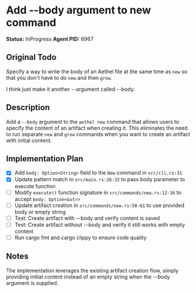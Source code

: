 # Add --body argument to new command

**Status:** InProgress
**Agent PID:** 6967

## Original Todo

Specify a way to write the body of an Aethel file at the same time as `new` so that you don't have to do `new` and then `grow`.

I think just make it another --argument called --body.

## Description

Add a `--body` argument to the `aethel new` command that allows users to specify the content of an artifact when creating it. This eliminates the need to run separate `new` and `grow` commands when you want to create an artifact with initial content.

## Implementation Plan

- [x] Add `body: Option<String>` field to the `New` command in `src/cli.rs:31`
- [x] Update pattern match in `src/main.rs:26-32` to pass body parameter to execute function
- [ ] Modify `execute()` function signature in `src/commands/new.rs:12-16` to accept `body: Option<&str>`
- [ ] Update artifact creation in `src/commands/new.rs:58-61` to use provided body or empty string
- [ ] Test: Create artifact with --body and verify content is saved
- [ ] Test: Create artifact without --body and verify it still works with empty content
- [ ] Run cargo fmt and cargo clippy to ensure code quality

## Notes

The implementation leverages the existing artifact creation flow, simply providing initial content instead of an empty string when the --body argument is supplied.